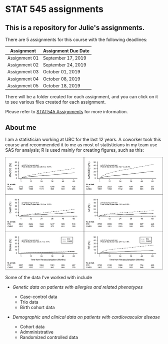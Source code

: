 
# STAT 545 assignments
## This is a repository for Julie's assignments.

There are 5 assignments for this course with the following deadlines:

|Assignment     |	Assignment Due Date|
|---------------|--------------------|
|Assignment 01	| September 17, 2019|
|Assignment 02	| September 24, 2019|
|Assignment 03	| October 01, 2019|
|Assignment 04	| October 08, 2019|
|Assignment 05	| October 18, 2019|

There will be a folder created for each assignment, and you can click on it to see various files created for each assignment.

Please refer to [STAT545 Assignments](https://stat545.stat.ubc.ca/evaluation/assignments/) for more information.


## About me
I am a statistician working at UBC for the last 12 years.  A coworker took this course and recommended it to me as most of statisticians in my team use SAS for analysis; R is used mainly for creating figures, such as this:

![](https://github.com/STAT545-UBC-hw-2019-20/stat545-hw-julieagnes/blob/master/Figure%204%20-%20CIF%20(Grayscale)%2020160907.tif)

Some of the data I've worked with include
- *Genetic data on patients with allergies and related phenotypes*
  - Case-control data
  - Trio data
  - Birth cohort data

- *Demographic and clinical data on patients with cardiovascular disease*
  - Cohort data
  - Admministrative 
  - Randomized controlled data



